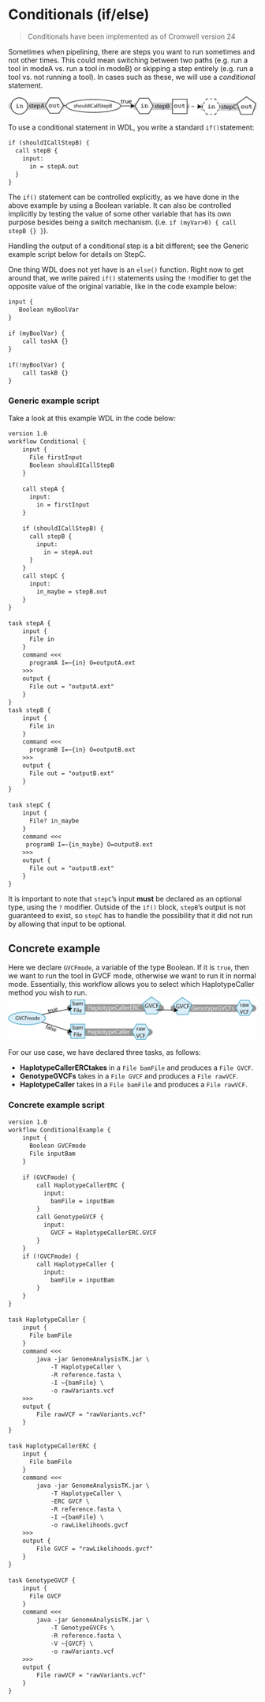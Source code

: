 # Conditionals (if/else)

> Conditionals have been implemented as of Cromwell version 24

Sometimes when pipelining, there are steps you want to run sometimes and not other times. This could mean switching between two paths (e.g. run a tool in modeA vs. run a tool in modeB) or skipping a step entirely (e.g. run a tool vs. not running a tool). In cases such as these, we will use a *conditional* statement.

![Diagram depicting an input going through a process called StepA, producing output. After, a conditional is used to determine if the output should be used as input StepB, which produces an output that is used as an optional input to task C](../Images/conditional_generic.png)

To use a conditional statement in WDL, you write a standard `if()`statement:

```wdl
if (shouldICallStepB) {
  call stepB {
    input: 
      in = stepA.out
  }
}
```
The `if()` statement can be controlled explicitly, as we have done in the above example by using a Boolean variable. It can also be controlled implicitly by testing the value of some other variable that has its own purpose besides being a switch mechanism. (i.e. `if (myVar>0) { call stepB {} }`).

Handling the output of a conditional step is a bit different; see the Generic example script below for details on StepC.

One thing WDL does not yet have is an `else()` function. Right now to get around that, we write paired `if()` statements using the `!`modifier to get the opposite value of the original variable, like in the code example below:
```wdl
input {
   Boolean myBoolVar 
}

if (myBoolVar) { 
    call taskA {}
}

if(!myBoolVar) { 
    call taskB {}
}
```
### Generic example script

Take a look at this example WDL in the code below:

```wdl
version 1.0
workflow Conditional {
    input {
      File firstInput
      Boolean shouldICallStepB
    }

    call stepA { 
      input: 
        in = firstInput 
    }
    
    if (shouldICallStepB) {
      call stepB {
        input:
          in = stepA.out
      }
    } 
    call stepC { 
      input: 
        in_maybe = stepB.out
    }
}

task stepA {
    input {
      File in
    }
    command <<<
      programA I=~{in} O=outputA.ext 
    >>>
    output { 
      File out = "outputA.ext" 
    }
}
task stepB {
    input {
      File in
    }
    command <<< 
      programB I=~{in} O=outputB.ext 
    >>>
    output { 
      File out = "outputB.ext" 
    }
}

task stepC {
    input {
      File? in_maybe   
    }
    command <<<
     programB I=~{in_maybe} O=outputB.ext 
    >>>
    output { 
      File out = "outputB.ext" 
    }
}
```
It is important to note that ```stepC```’s input **must** be declared as an optional type, using the `?` modifier. Outside of the `if()` block, `stepB`’s output is not guaranteed to exist, so `stepC` has to handle the possibility that it did not run by allowing that input to be optional.

## Concrete example

Here we declare `GVCFmode`, a variable of the type Boolean. If it is `true`, then we want to run the tool in GVCF mode, otherwise we want to run it in normal mode. Essentially, this workflow allows you to select which HaplotypeCaller method you wish to run.
![A diagram of a workflow that starts with the Boolean variable GVCFmode. If the Boolean is set to true, the workflow takes in a BAM file input and runs the task HaplotypeCallerERC, which produces a GVCF output. If the Boolean is false, the workflow takes in a a BAM input that runs through the task HaplotypeCaller, producing a raw VCF.](../Images/conditional_concrete.png)

For our use case, we have declared three tasks, as follows:

* **HaplotypeCallerERCtakes** in a `File bamFile` and produces a `File GVCF`.
* **GenotypeGVCFs** takes in a `File GVCF` and produces a `File rawVCF`.
* **HaplotypeCaller** takes in a `File bamFile` and produces a `File rawVCF`.

### Concrete example script
```wdl
version 1.0
workflow ConditionalExample {
    input {
      Boolean GVCFmode
      File inputBam
    }

    if (GVCFmode) {
        call HaplotypeCallerERC { 
          input: 
            bamFile = inputBam 
        }
        call GenotypeGVCF { 
          input: 
            GVCF = HaplotypeCallerERC.GVCF 
        }
    }
    if (!GVCFmode) {
        call HaplotypeCaller { 
          input: 
            bamFile = inputBam 
        }
    }
}

task HaplotypeCaller {
    input {
      File bamFile
    }
    command <<<
        java -jar GenomeAnalysisTK.jar \
            -T HaplotypeCaller \
            -R reference.fasta \
            -I ~{bamFile} \
            -o rawVariants.vcf
    >>>
    output {
        File rawVCF = "rawVariants.vcf"
    }
}

task HaplotypeCallerERC {
    input {
      File bamFile
    }
    command <<<
        java -jar GenomeAnalysisTK.jar \
            -T HaplotypeCaller \
            -ERC GVCF \
            -R reference.fasta \
            -I ~{bamFile} \
            -o rawLikelihoods.gvcf
    >>>
    output {
        File GVCF = "rawLikelihoods.gvcf"
    }
}

task GenotypeGVCF {
    input {
      File GVCF
    }
    command <<<
        java -jar GenomeAnalysisTK.jar \
            -T GenotypeGVCFs \
            -R reference.fasta \
            -V ~{GVCF} \
            -o rawVariants.vcf
    >>>
    output {
        File rawVCF = "rawVariants.vcf"
    }
}
```